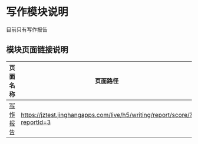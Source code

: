 <!-- 模块大标题 -->
# 写作模块说明
<!-- 模块说明 -->
目前只有写作报告

<!--项目功能模块说明-->
## 模块页面链接说明
| 页面名称 | 页面路径 | 传参说明 | 支持平台 |
|--------|---------|---------|---------|
|[写作报告](./pages/report.md) | https://jztest.jinghangapps.com/live/h5/writing/report/score/?reportId=3 | reportId=Number | webview |

